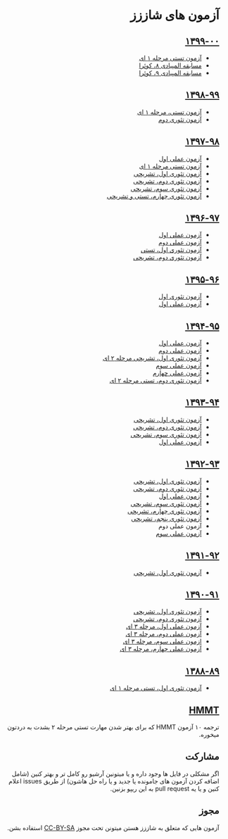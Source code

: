 <div dir="rtl">

# آزمون های شاززز

## [۱۳۹۹-۰۰](1399-00/)
* [آزمون تستی مرحله ۱ ای](1399-00/Theory1/)
* [مسابقه المپیادی ۸، کوئرا](https://quera.ir/contest/assignments/31913/problems)
* [مسابقه المپیادی ۹، کوئرا](https://quera.ir/contest/assignments/32020/problems)

## [۱۳۹۸-۹۹](1398-99/)
* [آزمون تستی، مرحله ۱ ای](1398-99/Theory1/)
* [آزمون تئوری دوم](1398-99/Theory2/)

## [۱۳۹۷-۹۸](1397-98/)
* [آزمون عملی اول](1397-98/Amali1/)
* [آزمون تستی مرحله ۱ ای](1397-98/Theory0/)
* [آزمون تئوری اول،‌ تشریحی](1397-98/Theory1/)
* [آزمون تئوری دوم، تشریحی](1397-98/Theory2/)
* [آزمون تئوری سوم، تشریحی](1397-98/Theory3/)
* [آزمون تئوری چهارم، تستی و تشریحی](1397-98/Theory4/)


## [۱۳۹۶-۹۷](1396-97/)
* [آزمون عملی اول](1396-97/Amali1/)
* [آزمون عملی دوم](1396-97/Amali2/)
* [آزمون تئوری اول، تستی](1396-97/Theory1/)
* [آزمون تئوری دوم، تشریحی](1396-97/Theory2/)

## [۱۳۹۵-۹۶](1395-96/)
* [آزمون تئوری اول](1395-96/Theory1/)
* [آزمون عملی اول](1395-96/Amali1/)

## [۱۳۹۴-۹۵](1394-95/)
* [آزمون عملی اول](1394-95/Amali1/)
* [آزمون عملی دوم](1394-95/Amal2/)
* [آزمون تئوری اول، تشریحی مرحله ۲ ای](1394-95/Theory1/)
* [آزمون عملی سوم](1394-95/Amali3/)
* [آزمون عملی چهارم](1394-95/Amali4/)
* [آزمون تئوری دوم، تستی مرحله ۲ ای](1394-95/Theory2/)

## [۱۳۹۳-۹۴](1393-94/)
* [آزمون تئوری اول، تشریحی](1393-94/Theory1/)
* [آزمون تئوری دوم، تشریحی](1393-94/Theory2/)
* [آزمون تئوری سوم، تشریحی](1393-94/Theory3/)
* [آزمون عملی اول](1393-94/Amali1/)

## [۱۳۹۲-۹۳](1392-93/)
* [آزمون تئوری اول، تشریحی](1392-93/Theory1/)
* [أزمون تئوری دوم، تشریحی](1392-93/Theory2/)
* [آزمون عملی اول](1392-93/Amali1/)
* [آزمون تئوری سوم، تشریحی](1392-93/Theory3/)
* [آزمون تئوری چهارم، تشریحی](1392-93/Theory4/)
* [آزمون تئوری پنجم، تشریحی](1392-93/Theory5/)
* آزمون عملی دوم
* [آزمون عملی سوم](1392-93/Amali3/)

## [۱۳۹۱-۹۲](1391-92/)
* [آزمون تئوری اول، تشریحی](1391-92/Theory1/)

## [۱۳۹۰-۹۱](1390-91/)
* [آزمون تئوری اول، تشریحی](1390-91/Theory1/)
* [آزمون تئوری دوم، تشریحی](1390-91/Theory2/)
* [آزمون عملی اول، مرحله ۳ ای](1390-91/Amali1/)
* [آزمون عملی دوم، مرحله ۳ ای](1390-91/Amali2/)
* [ازمون عملی سوم، مرحله ۳ ای](1390-91/Amali3/)
* [آزمون عملی چهارم، مرحله ۳ ای](1390-91/Amali4/)

## [۱۳۸۸-۸۹](1388-89/)
* [آزمون تئوری اول، تستی مرحله ۱ ای](1388-89/)

## [HMMT](HMMT/)
ترجمه ۱۰ آزمون
 HMMT
که برای بهتر شدن مهارت تستی مرحله ۲ بشدت به دردتون میخوره.

## مشارکت
اگر مشکلی در فایل ها وجود داره و یا میتونین آرشیو رو کامل تر و بهتر کنین
 (شامل اضافه کردن آزمون های جامونده یا جدید و یا راه حل هاشون)
از طریق
 issues
اعلام کنین و یا یه
 pull request
به این ریپو بزنین.

## مجوز
آزمون هایی که متعلق به شاززز هستن میتونن تحت مجوز
 [CC-BY-SA](https://creativecommons.org/licenses/by-sa/4.0/)
استفاده بشن.

</div>